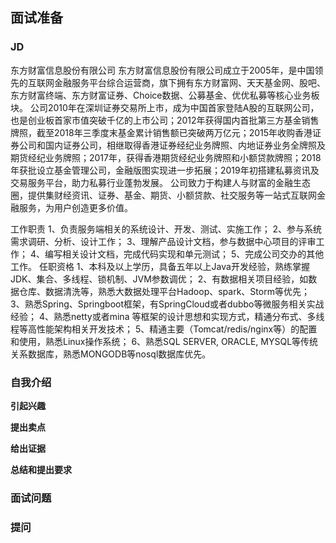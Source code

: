 ## 面试准备

### JD

东方财富信息股份有限公司
      东方财富信息股份有限公司成立于2005年，是中国领先的互联网金融服务平台综合运营商，旗下拥有东方财富网、天天基金网、股吧、东方财富终端、东方财富证券、Choice数据、公募基金、优优私募等核心业务板块。
      公司2010年在深圳证券交易所上市，成为中国首家登陆A股的互联网公司，也是创业板首家市值突破千亿的上市公司；2012年获得国内首批第三方基金销售牌照，截至2018年三季度末基金累计销售额已突破两万亿元；2015年收购香港证券公司和国内证券公司，相继取得香港证券经纪业务牌照、内地证券业务全牌照及期货经纪业务牌照；2017年，获得香港期货经纪业务牌照和小额贷款牌照；2018年获批设立基金管理公司，金融版图实现进一步拓展；2019年初搭建私募资讯及交易服务平台，助力私募行业蓬勃发展。
      公司致力于构建人与财富的金融生态圈，提供集财经资讯、证券、基金、期货、小额贷款、社交服务等一站式互联网金融服务，为用户创造更多价值。


工作职责
1、负责服务端相关的系统设计、开发、测试、实施工作； 
2、参与系统需求调研、分析、设计工作； 
3、理解产品设计文档，参与数据中心项目的评审工作； 
4、编写相关设计文档，完成代码实现和单元测试； 
5、完成公司交办的其他工作。
任职资格
1、本科及以上学历，具备五年以上Java开发经验，熟练掌握JDK、集合、多线程、锁机制、JVM参数调优； 
2、有数据相关项目经验，如数据仓库、数据清洗等，熟悉大数据处理平台Hadoop、spark、Storm等优先； 
3、熟悉Spring、Springboot框架，有SpringCloud或者dubbo等微服务相关实战经验； 
4、熟悉netty或者mina 等框架的设计思想和实现方式，精通分布式、多线程等高性能架构相关开发技术； 
5、精通主要（Tomcat/redis/nginx等）的配置和使用，熟悉Linux操作系统； 
6、熟悉SQL SERVER, ORACLE, MYSQL等传统关系数据库，熟悉MONGODB等nosql数据库优先。



### 自我介绍

**引起兴趣** 

**提出卖点**

**给出证据**

**总结和提出要求**



### 面试问题



### 提问

